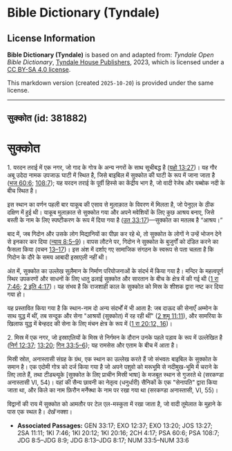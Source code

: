 # Bible Dictionary (Tyndale)

## License Information

**Bible Dictionary (Tyndale)** is based on and adapted from: _Tyndale Open Bible Dictionary_, [Tyndale House Publishers](https://tyndaleopenresources.com/), 2023, which is licensed under a [CC BY-SA 4.0 license](https://creativecommons.org/licenses/by-sa/4.0/legalcode.en).

This markdown version (created `2025-10-20`) is provided under the same license.



--------------------------------

## सुक्कोत (id: 381882)

सुक्कोत
=======

1\. यरदन तराई में एक नगर, जो गाद के गोत्र के अन्य नगरों के साथ सूचीबद्ध है ([यहो 13:27](https://ref.ly/Josh13:27))। यह गौर अबू उदेदा नामक उपजाऊ घाटी में स्थित है, जिसे बाइबिल में सुक्कोत की घाटी के रूप में जाना जाता है ([भज 60:6](https://ref.ly/Ps60:6); [108:7](https://ref.ly/Ps108:7)); यह यरदन तराई के पूर्वी हिस्से का केंद्रीय भाग है, जो वादी रेजेब और यब्बोक नदी के बीच स्थित है।

इस स्थान का वर्णन पहली बार याकूब की एसाव से मुलाक़ात के विवरण में मिलता है, जो पेनुएल के ठीक दक्षिण में हुई थी। याकूब मुलाक़ात से सुक्कोत गया और अपने मवेशियों के लिए कुछ आश्रय बनाए, जिसे बस्ती के नाम के लिए स्पष्टीकरण के रूप में दिया गया है ([उत 33:17](https://ref.ly/Gen33:17))—सुक्कोत का मतलब है “आश्रय।”

बाद में, जब गिदोन और उसके लोग मिद्यानियों का पीछा कर रहे थे, तो सुक्कोत के लोगों ने उन्हें भोजन देने से इनकार कर दिया ([न्याय 8:5–9](https://ref.ly/Judg8:5-Judg8:9))। वापस लौटने पर, गिदोन ने सुक्कोत के बुजुर्गों को दंडित करने का फैसला किया (वचन [13–17](https://ref.ly/Judg8:13-Judg8:17))। इस अंश में दर्शाए गए सामाजिक संगठन के स्वरूप से पता चलता है कि गिदोन के दौरे के समय आबादी इस्राएली नहीं थी।

अंत में, सुक्कोत का उल्लेख सुलैमान के निर्माण परियोजनाओं के संदर्भ में किया गया है। मन्दिर के महत्वपूर्ण स्थिर उपकरणों और साधनों के लिए धातु ढलाई सुक्कोत और सारतान के बीच के क्षेत्र में की गई थी ([1 रा 7:46](https://ref.ly/1Kgs7:46); [2 इति 4:17](https://ref.ly/2Chr4:17))। यह संभव है कि राजशाही काल के सुक्कोत को मिस्र के शीशक द्वारा नष्ट कर दिया गया हो।

यह प्रस्तावित किया गया है कि स्थान\-नाम दो अन्य संदर्भों में भी आता है: जब दाऊद की सेनाएँ अम्मोन के साथ युद्ध में थीं, तब सन्दूक और सेना "आश्रयों (सुक्कोत) में रह रही थीं" ([2 शमू 11:11](https://ref.ly/2Sam11:11)), और सामरिया के खिलाफ युद्ध में बेन्हदद की सेना के लिए मंचन क्षेत्र के रूप में ([1 रा 20:12, 16](https://ref.ly/1Kgs20:12,1Kgs20:16))।

2\. मिस्र में एक नगर, जो इस्राएलियों के मिस्र से निर्गमन के दौरान उनके पहले पड़ाव के रूप में उल्लेखित है ([निर्ग 12:37](https://ref.ly/Exod12:37); [13:20](https://ref.ly/Exod13:20); [गिन 33:5–6](https://ref.ly/Num33:5-Num33:6)); यह रामसेस और एताम के बीच में आता है।

मिस्री स्रोत, अनास्तासी संग्रह के ग्रंथ, एक स्थान का उल्लेख करते हैं जो संभवतः बाइबिल के सुक्कोत के समान है। एक एदोमी गोत्र को दर्ज किया गया है जो अपने पशुवो को मरूभूमि से नदीमुख\-भूमि में चराने के लिए लाते हैं, तथा टीडब्ल्यूके \[सुक्कोत के लिए प्राचीन मिस्री भाषा] के मजबूत स्थान से गुजरते थे (सरकण्डा अनास्तासी VI, 54\)। वहां की सैन्य छावनी का नेतृत्व (धनुर्धारी) सैनिकों के एक "सेनापति" द्वारा किया जाता था, और किले का नाम फ़िरौन मर्नेफ्था के नाम पर रखा गया था (सरकण्डा अनास्तासी, VI, 55\)।

विद्वानों की राय में सुक्कोत को आमतौर पर टेल एल\-मस्कुता में रखा जाता है, जो वादी तूमेलात के मुहाने के पास एक स्थल है। *देखें*  नक्शा।

* **Associated Passages:** GEN 33:17; EXO 12:37; EXO 13:20; JOS 13:27; 2SA 11:11; 1KI 7:46; 1KI 20:12; 1KI 20:16; 2CH 4:17; PSA 60:6; PSA 108:7; JDG 8:5–JDG 8:9; JDG 8:13–JDG 8:17; NUM 33:5–NUM 33:6

